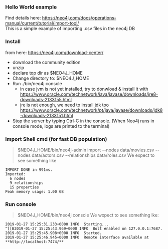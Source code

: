 ### Hello World example
Find details here:
https://neo4j.com/docs/operations-manual/current/tutorial/import-tool/
</br>
This is a simple example of importing .csv files in the neo4j DB
</br>

### Install
from here: https://neo4j.com/download-center/
- download the community edition
- unzip
- declare top dir as $NEO4J_HOME
- Change directory to: $NEO4J_HOME
- Run ./bin/neo4j console
  - in case jvm is not yet installed, try to donwload & install it with https://www.oracle.com/technetwork/java/javase/downloads/jre8-downloads-2133155.html
  - jre is not enough, we need to install jdk too https://www.oracle.com/technetwork/pt/java/javase/downloads/jdk8-downloads-2133151.html
- Stop the server by typing Ctrl-C in the console.
(When Neo4j runs in console mode, logs are printed to the terminal)


### Import Shell cmd (for fast DB population)
> $NEO4J_HOME/bin/neo4j-admin import --nodes data/movies.csv --nodes data/actors.csv --relationships data/roles.csv
We expect to see something like
```
IMPORT DONE in 991ms. 
Imported:
  6 nodes
  9 relationships
  15 properties
Peak memory usage: 1.00 GB
```

### Run console
> $NEO4J_HOME/bin/neo4j console
We wxpect to see something lke:
```
2019-01-27 15:25:31.233+0000 INFO  Starting...
^[[B2019-01-27 15:25:43.969+0000 INFO  Bolt enabled on 127.0.0.1:7687.
2019-01-27 15:25:45.908+0000 INFO  Started.
2019-01-27 15:25:46.945+0000 INFO  Remote interface available at **http://localhost:7474/**
```